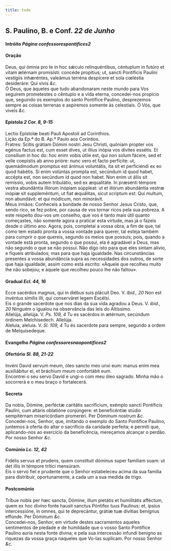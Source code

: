 ```yaml
---
title: todo
---
```

<h2 class="text-center">S. Paulino, B. e Conf. <em>22 de Junho</em></h2>

<h4 class="text-center">Intróito <em>Página confessorespontifices2</em></h4>

<h4 class="text-center">Oração</h4>
<div class="container-fluid">
<div class="row">
<div class="dropcap text-justify">
Deus, qui ómnia pro te in hoc sǽculo relinquéntibus, céntuplum in futúro et vitam ætérnam promisísti: concéde propítius; ut, sancti Pontíficis Paulíni vestígiis inhæréntes, valeámus terréna despícere et sola cœléstia desideráre: Qui vivis <em>&c.</em>
</div>
<div class="dropcap text-justify">
Ó Deus, que àqueles que tudo abandonaram neste mundo para Vos seguirem prometestes o cêntuplo e a vida eterna, concedei-nos propício que, seguindo os exemplos do santo Pontífice Paulino, desprezemos sempre as coisas terrenas e aspiremos somente às celestiais. Ó Vós, que viveis <em>&c.</em>
</div>
</div>
</div>

<h4 class="text-center">Epístola <em>2 Cor. 8, 9-15</em></h4>
<div class="container-fluid">
<div class="row">
<div class="text-justify">
Lectio Epístolæ beati Pauli Apostoli ad Corinthios.
</div>
<div class="text-justify">
Lição da Ep.ª do B. Ap.º Paulo aos Coríntios.
</div>
<div class="dropcap text-justify">
Fratres: Scitis grátiam Dómini nostri Jesu Christi, quóniam propter vos egénus factus est, cum esset dives, ut illíus inópia vos dívites essétis. Et consílium in hoc do: hoc enim vobis útile est, qui non solum fácere, sed et velle coepistis ab anno prióre: nunc vero et facto perfícite: ut, quemádmodum promptus est ánimus voluntátis, ita sit et perficiéndi ex eo quod habétis. Si enim volúntas prompta est, secúndum id quod habet, accépta est, non secúndum id quod non habet. Non enim ut áliis sit remíssio, vobis autem tribulátio, sed ex æqualitáte. In præsénti témpore vestra abundántia illórum inópiam súppleat: ut et illórum abundántia vestræ inópiæ sit suppleméntum, ut fiat æquálitas, sicut scriptum est: Qui multum, non abundávit: et qui módicum, non minorávit.
</div>
<div class="dropcap text-justify">
Meus irmãos: Conheceis a bondade de nosso Senhor Jesus Cristo, que, sendo rico, se fez pobre, por causa de vos tornar ricos pela sua pobreza. A este respeito dou-vos um conselho, que vos é tanto mais útil quanto começastes, não somente agora a praticar esta virtude, mas já o fazeis desde o último ano. Agora, pois, completai a vossa obra, a fim de que, tal como tem estado pronta a vossa vontade para querer, tal esteja também para cumprir o que quereis, segundo os meios que possuís; pois, quando a vontade está pronta, segundo o que possui, ela é agradável a Deus, mas não segundo o que se não possui. Não digo isto para que eles sintam alívio, e fiqueis atribulados; mas para que haja igualdade. Nas circunstâncias presentes a vossa abundância supra as necessidades dos outros, de sorte que haja igualdade, assim como está escrito: «Àquele que recolheu muito lhe não sobejou; e àquele que recolheu pouco lhe não faltou».
</div>
</div>
</div>

<h4 class="text-center">Gradual <em>Ecl. 44, 16</em></h4>
<div class="container-fluid">
<div class="row">
<div class="dropcap text-justify">
Ecce sacérdos magnus, qui in diébus suis plácuit Deo. V. <em>ibid., 20</em> Non est invéntus símilis illi, qui conserváret legem Excélsi.
</div>
<div class="dropcap text-justify">
Eis o grande sacerdote que nos dias da sua vida agradou a Deus. V. <em>ibid., 20</em> Ninguém o igualou na observância das leis do Altíssimo.
</div>
<div class="text-justify">
Allelúja, allelúja. V. <em>Ps. 109, 4</em> Tu es sacérdos in ætérnum, secúndum órdinem Melchísedech. Allelúja.
</div>
<div class="text-justify">
Aleluia, aleluia. V. <em>Sl. 109, 4</em> Tu és sacerdote para sempre, segundo a ordem de Melquisedeque.
</div>
</div>
</div>

<h4 class="text-center">Evangelho <em>Página confessoresnaopontifices2</em></h4>

<h4 class="text-center">Ofertório <em>Sl. 88, 21-22</em></h4>
<div class="container-fluid">
<div class="row">
<div class="dropcap text-justify">
Invéni David servum meum, óleo sancto meo unxi eum: manus enim mea auxiliábitur ei, et bráchium meum confortábit eum.
</div>
<div class="dropcap text-justify">
Encontrei o seu servo David e ungi-o com meu óleo sagrado. Minha mão o socorrerá e o meu braço o fortalecerá.
</div>
</div>
</div>

<h4 class="text-center">Secreta</h4>
<div class="container-fluid">
<div class="row">
<div class="dropcap text-justify">
Da nobis, Dómine, perféctæ caritátis sacrifícium, exémplo sancti Pontíficis Paulíni, cum altáris oblatióne conjúngere: et beneficéntiæ stúdio sempitérnam misericórdiam promeréri. Per Dóminum nostrum <em>&c.</em>
</div>
<div class="dropcap text-justify">
Concedei-nos, Senhor, que, imitando o exemplo do Santo Pontífice Paulino, juntemos à oferta do altar o sacrifício da caridade perfeita; e permiti que, aplicando-nos ao exercício da beneficência, mereçamos alcançar o perdão. Por nosso Senhor <em>&c.</em>
</div>
</div>
</div>

<h4 class="text-center">Comúnio <em>Lc. 12, 42</em></h4>
<div class="container-fluid">
<div class="row">
<div class="dropcap text-justify">
Fidélis servus et prudens, quem constítuit dóminus super famíliam suam: ut det illis in témpore trítici mensúram.
</div>
<div class="dropcap text-justify">
Eis o servo fiel e prudente que o Senhor estabeleceu acima da sua família para distribuir, oportunamente, a cada um a sua medida de trigo.
</div>
</div>
</div>

<h4 class="text-center">Postcomúnio</h4>
<div class="container-fluid">
<div class="row">
<div class="dropcap text-justify">
Tríbue nobis per hæc sancta, Dómine, illum pietátis et humilitátis afféctum, quem ex hoc divíno fonte hausit sanctus Póntifex tuus Paulínus: et, ipsíus intercessióne, in omnes, qui te deprecántur, grátiæ tuæ divítias benígnus effúnde. Per Dóminum <em>&c.</em>
</div>
<div class="dropcap text-justify">
Concedei-nos, Senhor, em virtude destes sacramentos aqueles sentimentos de piedade e de humildade que o vosso Santo Pontífice Paulino auria nesta fonte divina; e pela sua intercessão infundi benigno as riquezas da vossa graça naqueles que Vo-las suplicam. Por nosso Senhor <em>&c.</em>
</div>
</div>
</div>
